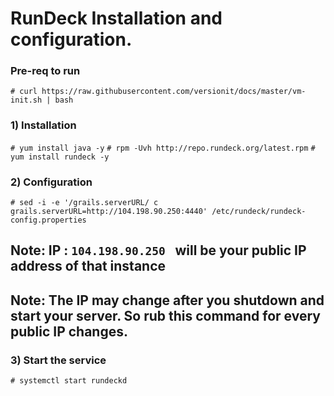 # RunDeck Installation and configuration.

### Pre-req to run

`# curl https://raw.githubusercontent.com/versionit/docs/master/vm-init.sh | bash`


### 1) Installation

`# yum install java -y`
`# rpm -Uvh http://repo.rundeck.org/latest.rpm`
`# yum install rundeck -y`


### 2) Configuration

`# sed -i -e '/grails.serverURL/ c grails.serverURL=http://104.198.90.250:4440' /etc/rundeck/rundeck-config.properties`

## Note: IP : `104.198.90.250 ` will be your public IP address of that instance
## Note: The IP may change after you shutdown and start your server. So rub this command for every public IP changes.


### 3) Start the service
`# systemctl start rundeckd`
